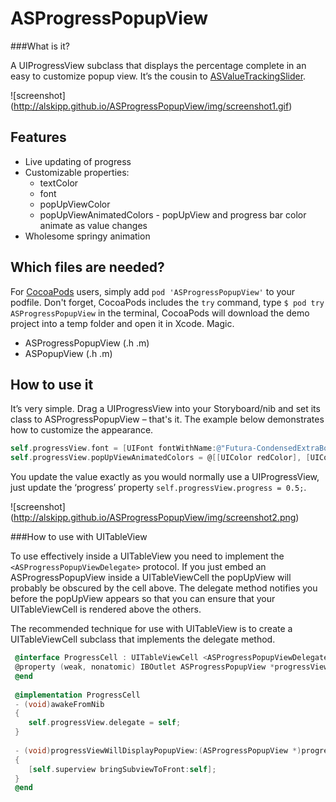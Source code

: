 ASProgressPopupView
========

###What is it?


A UIProgressView subclass that displays the percentage complete in an easy to customize popup view. It’s the cousin to [ASValueTrackingSlider](https://github.com/alskipp/ASValueTrackingSlider).

![screenshot] (http://alskipp.github.io/ASProgressPopupView/img/screenshot1.gif)

Features
---

* Live updating of progress
* Customizable properties:
  * textColor
  * font
  * popUpViewColor
  * popUpViewAnimatedColors - popUpView and progress bar color animate as value changes
* Wholesome springy animation


Which files are needed?
---

For [CocoaPods](http://beta.cocoapods.org) users, simply add `pod 'ASProgressPopupView'` to your podfile. Don't forget, CocoaPods includes the `try` command, type `$ pod try ASProgressPopupView` in the terminal, CocoaPods will download the demo project into a temp folder and open it in Xcode. Magic.

* ASProgressPopupView (.h .m)
* ASPopupView (.h .m)


How to use it
---

It’s very simple. Drag a UIProgressView into your Storyboard/nib and set its class to ASProgressPopupView – that's it.
The example below demonstrates how to customize the appearance.

```objective-c
self.progressView.font = [UIFont fontWithName:@"Futura-CondensedExtraBold" size:26];
self.progressView.popUpViewAnimatedColors = @[[UIColor redColor], [UIColor orangeColor], [UIColor greenColor]];
```

You update the value exactly as you would normally use a UIProgressView, just update the ‘progress’ property `self.progressView.progress = 0.5;`.

![screenshot] (http://alskipp.github.io/ASProgressPopupView/img/screenshot2.png)

###How to use with UITableView

To use  effectively inside a UITableView you need to implement the `<ASProgressPopupViewDelegate>` protocol. If you just embed an ASProgressPopupView inside a UITableViewCell the popUpView will probably be obscured by the cell above. The delegate method notifies you before the popUpView appears so that you can ensure that your UITableViewCell is rendered above the others.

The recommended technique for use with UITableView is to create a UITableViewCell subclass that implements the delegate method.


```objective-c
 @interface ProgressCell : UITableViewCell <ASProgressPopupViewDelegate>
 @property (weak, nonatomic) IBOutlet ASProgressPopupView *progressView;
 @end
 
 @implementation ProgressCell
 - (void)awakeFromNib
 {
    self.progressView.delegate = self;
 }
 
 - (void)progressViewWillDisplayPopupView:(ASProgressPopupView *)progressView;
 {
    [self.superview bringSubviewToFront:self];
 }
 @end
```
 
